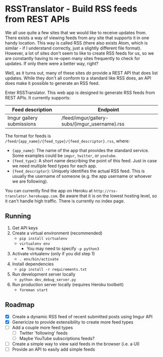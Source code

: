 # RSSTranslator - Build RSS feeds from REST APIs #

We all use quite a few sites that we would like to receive updates from. There
 exists a way of viewing feeds from any site that supports it in one handy
 location. This way is called RSS (there also exists Atom, which is similar -
 if I understand correctly, just a slightly different file format). However,
 a lot of sites don't seem to like to create RSS feeds for us, so we are
 constantly having to re-open many sites frequently to check for updates. If
 only there were a better way, right?

Well, as it turns out, many of these sites _do_ provide a REST API that does
 list updates. While they don't all conform to a standard like RSS does, an
 API does make it possible to generate an RSS feed.

Enter RSSTranslator. This web app is designed to generate RSS feeds from REST
 APIs. It currently supports:

|     Feed description      |                   Endpoint                    |
| ------------------------- | --------------------------------------------- |
| Imgur gallery submissions | /feed/imgur/gallery-subs/{imgur_username}.rss |

The format for feeds is `/feed/{app_name}/{feed_type}/{feed_descriptor}.rss`,
 where:

- `{app_name}`: The name of the app that provides the standard service. Some
    examples could be `imgur`, `twitter`, or `youtube`.
- `{feed_type}`: A short name describing the point of this feed. Just in case
    we need multiple feed types for each app.
- `{feed_descriptor}`: Uniquely identifies the actual RSS feed. This is usually
    the username of someone (e.g. the app username or whoever we are following).

You can currently find the app on Heroku at `http://rss-translator.herokuapp.com`.
 Be aware that it is on the lowest hosting level, so it can't handle high
 traffic. There is currently no index page.


## Running ##

1. Get API keys
1. Create a virtual environment (recommended)
    - `pip install virtualenv`
    - `virtualenv env`
        - You may need to specify `-p python3`
2. Activate virtualenv (only if you did step 1)
    - `. env/bin/activate`
3. Install dependencies
    - `pip install -r requirements.txt`
4. Run development server locally
    - `python dev_debug_server.py`
5. Run production server locally (requires Heroku toolbelt)
    - `foreman start`


## Roadmap ##

- [x] Create a dynamic RSS feed of recent submitted posts using Imgur API
- [x] Genericize to provide extensibility to create more feed types
- [ ] Add a couple more feed types
    - [ ] Twitter 'following' feeds
    - [ ] Maybe YouTube subscriptions feeds?
- [ ] Create a simple way to view said feeds in the browser (i.e. a UI)
- [ ] Provide an API to easily add simple feeds
